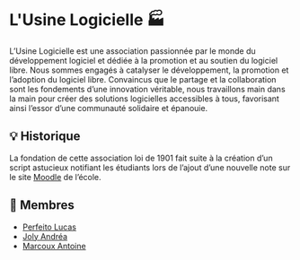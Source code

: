 # L'Usine Logicielle 🏭 

L’Usine Logicielle est une association passionnée par le monde du développement logiciel et dédiée à la promotion et au soutien du logiciel libre.
Nous sommes engagés à catalyser le développement, la promotion et l’adoption du logiciel libre. Convaincus que le partage et la collaboration sont les fondements d’une innovation véritable, nous travaillons main dans la main pour créer des solutions logicielles accessibles à tous, favorisant ainsi l’essor d’une communauté solidaire et épanouie.


## 💡 Historique

La fondation de cette association loi de 1901 fait suite à la création d’un script astucieux notifiant les étudiants lors de l’ajout d’une nouvelle note sur le site [Moodle](https://moodle.org) de l’école.


## 🙋 Membres

* [Perfeito Lucas](https://github.com/lucasperfeito)
* [Joly Andréa](https://github.com/Andreaj42)
* [Marcoux Antoine](https://github.com/AntoineM314)

<!--
## Credits
-->
